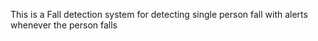 This is a Fall detection system for detecting single person fall with alerts whenever the person falls